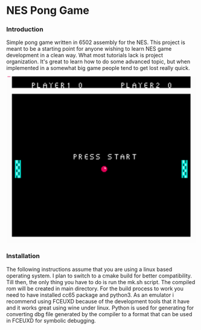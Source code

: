 # NES Pong Game

### Introduction

Simple pong game written in 6502 assembly for the NES. This project is meant to be a starting point for anyone wishing to learn NES game development in a clean way. What most tutorials lack is project organization. It's great to learn how to do some advanced topic, but when implemented in a somewhat big game people tend to get lost really quick.

![overview](.github/example.png)

### Installation

The following instructions assume that you are using a linux based operating system. I plan to switch to a cmake build for better compatibility. Till then, the only thing you have to do is run the mk.sh script. The compiled rom will be created in main directory. For the build process to work you need to have installed cc65 package and python3. As an emulator i recommend using FCEUXD because of the development tools that it have and it works great using wine under linux. Python is used for generating for converting dbg file generated by the compiler to a format that can be used in FCEUXD for symbolic debugging.
